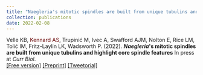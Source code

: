 ```yaml
---
title: "Naegleria's mitotic spindles are built from unique tubulins and highlight core spindle features"
collection: publications
date: 2022-02-08
---
```

Velle KB, <span style="color: #660000;">Kennard AS</span>,
Trupinić M, Ivec A, Swafford AJM, Nolton E, Rice LM, Tolić IM,
Fritz-Laylin LK, Wadsworth P. (2022).
<b><i>Naegleria</i>'s mitotic spindles are built from unique tubulins and 
highlight core spindle features</b>
In press at <i>Curr Biol</i>.<br>
[\[Free version\]](https://www.sciencedirect.com/science/article/pii/S0960982222000458) [\[Preprint\]](https://www.biorxiv.org/content/10.1101/2021.02.23.432318v1) [\[Tweetorial\]](https://twitter.com/KatrinaVelle/status/1491197830354341892) 
